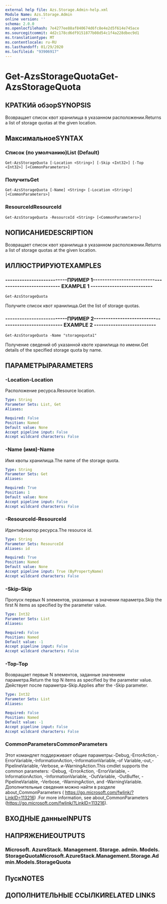 ```yaml
---
external help file: Azs.Storage.Admin-help.xml
Module Name: Azs.Storage.Admin
online version: ''
schema: 2.0.0
ms.openlocfilehash: 7e4277ee88af840674d6fc8e4e2d5f614e745ace
ms.sourcegitcommit: 4d2c178cd6df9151877b08d54c1f4a228dbec9d1
ms.translationtype: MT
ms.contentlocale: ru-RU
ms.lasthandoff: 01/29/2020
ms.locfileid: "93906917"
---
```

# <span data-ttu-id="cde98-101">Get-AzsStorageQuota</span><span class="sxs-lookup"><span data-stu-id="cde98-101">Get-AzsStorageQuota</span></span>

## <span data-ttu-id="cde98-102">КРАТКИй обзор</span><span class="sxs-lookup"><span data-stu-id="cde98-102">SYNOPSIS</span></span>
<span data-ttu-id="cde98-103">Возвращает список квот хранилища в указанном расположении.</span><span class="sxs-lookup"><span data-stu-id="cde98-103">Returns a list of storage quotas at the given location.</span></span>

## <span data-ttu-id="cde98-104">Максимальное</span><span class="sxs-lookup"><span data-stu-id="cde98-104">SYNTAX</span></span>

### <span data-ttu-id="cde98-105">Список (по умолчанию)</span><span class="sxs-lookup"><span data-stu-id="cde98-105">List (Default)</span></span>
```
Get-AzsStorageQuota [-Location <String>] [-Skip <Int32>] [-Top <Int32>] [<CommonParameters>]
```

### <span data-ttu-id="cde98-106">Получить</span><span class="sxs-lookup"><span data-stu-id="cde98-106">Get</span></span>
```
Get-AzsStorageQuota [-Name] <String> [-Location <String>] [<CommonParameters>]
```

### <span data-ttu-id="cde98-107">ResourceId</span><span class="sxs-lookup"><span data-stu-id="cde98-107">ResourceId</span></span>
```
Get-AzsStorageQuota -ResourceId <String> [<CommonParameters>]
```

## <span data-ttu-id="cde98-108">NОПИСАНИЕ</span><span class="sxs-lookup"><span data-stu-id="cde98-108">DESCRIPTION</span></span>
<span data-ttu-id="cde98-109">Возвращает список квот хранилища в указанном расположении.</span><span class="sxs-lookup"><span data-stu-id="cde98-109">Returns a list of storage quotas at the given location.</span></span>

## <span data-ttu-id="cde98-110">ИЛЛЮСТРИРУЮТ</span><span class="sxs-lookup"><span data-stu-id="cde98-110">EXAMPLES</span></span>

### <span data-ttu-id="cde98-111">--------------------------ПРИМЕР 1--------------------------</span><span class="sxs-lookup"><span data-stu-id="cde98-111">-------------------------- EXAMPLE 1 --------------------------</span></span>
```
Get-AzsStorageQuota
```

<span data-ttu-id="cde98-112">Получите список квот хранилища.</span><span class="sxs-lookup"><span data-stu-id="cde98-112">Get the list of storage quotas.</span></span>

### <span data-ttu-id="cde98-113">--------------------------ПРИМЕР 2--------------------------</span><span class="sxs-lookup"><span data-stu-id="cde98-113">-------------------------- EXAMPLE 2 --------------------------</span></span>
```
Get-AzsStorageQuota -Name "storagequota1"
```

<span data-ttu-id="cde98-114">Получение сведений об указанной квоте хранилища по имени.</span><span class="sxs-lookup"><span data-stu-id="cde98-114">Get details of the specified storage quota by name.</span></span>

## <span data-ttu-id="cde98-115">ПАРАМЕТРЫ</span><span class="sxs-lookup"><span data-stu-id="cde98-115">PARAMETERS</span></span>

### <span data-ttu-id="cde98-116">-Location</span><span class="sxs-lookup"><span data-stu-id="cde98-116">-Location</span></span>
<span data-ttu-id="cde98-117">Расположение ресурса.</span><span class="sxs-lookup"><span data-stu-id="cde98-117">Resource location.</span></span>

```yaml
Type: String
Parameter Sets: List, Get
Aliases: 

Required: False
Position: Named
Default value: None
Accept pipeline input: False
Accept wildcard characters: False
```

### <span data-ttu-id="cde98-118">-Name (имя)</span><span class="sxs-lookup"><span data-stu-id="cde98-118">-Name</span></span>
<span data-ttu-id="cde98-119">Имя квоты хранилища.</span><span class="sxs-lookup"><span data-stu-id="cde98-119">The name of the storage quota.</span></span>

```yaml
Type: String
Parameter Sets: Get
Aliases: 

Required: True
Position: 1
Default value: None
Accept pipeline input: False
Accept wildcard characters: False
```

### <span data-ttu-id="cde98-120">-ResourceId</span><span class="sxs-lookup"><span data-stu-id="cde98-120">-ResourceId</span></span>
<span data-ttu-id="cde98-121">Идентификатор ресурса.</span><span class="sxs-lookup"><span data-stu-id="cde98-121">The resource id.</span></span>

```yaml
Type: String
Parameter Sets: ResourceId
Aliases: id

Required: True
Position: Named
Default value: None
Accept pipeline input: True (ByPropertyName)
Accept wildcard characters: False
```

### <span data-ttu-id="cde98-122">-Skip</span><span class="sxs-lookup"><span data-stu-id="cde98-122">-Skip</span></span>
<span data-ttu-id="cde98-123">Пропуск первых N элементов, указанных в значении параметра.</span><span class="sxs-lookup"><span data-stu-id="cde98-123">Skip the first N items as specified by the parameter value.</span></span>

```yaml
Type: Int32
Parameter Sets: List
Aliases: 

Required: False
Position: Named
Default value: -1
Accept pipeline input: False
Accept wildcard characters: False
```

### <span data-ttu-id="cde98-124">-Top</span><span class="sxs-lookup"><span data-stu-id="cde98-124">-Top</span></span>
<span data-ttu-id="cde98-125">Возвращает первые N элементов, заданные значением параметра.</span><span class="sxs-lookup"><span data-stu-id="cde98-125">Return the top N items as specified by the parameter value.</span></span>
<span data-ttu-id="cde98-126">Действует после параметра-Skip.</span><span class="sxs-lookup"><span data-stu-id="cde98-126">Applies after the -Skip parameter.</span></span>

```yaml
Type: Int32
Parameter Sets: List
Aliases: 

Required: False
Position: Named
Default value: -1
Accept pipeline input: False
Accept wildcard characters: False
```

### <span data-ttu-id="cde98-127">CommonParameters</span><span class="sxs-lookup"><span data-stu-id="cde98-127">CommonParameters</span></span>
<span data-ttu-id="cde98-128">Этот командлет поддерживает общие параметры:-Debug,-ErrorAction,-ErrorVariable,-InformationAction,-InformationVariable,-of Variable,-out,-PipelineVariable,-Verbose, и-WarningAction.</span><span class="sxs-lookup"><span data-stu-id="cde98-128">This cmdlet supports the common parameters: -Debug, -ErrorAction, -ErrorVariable, -InformationAction, -InformationVariable, -OutVariable, -OutBuffer, -PipelineVariable, -Verbose, -WarningAction, and -WarningVariable.</span></span> <span data-ttu-id="cde98-129">Дополнительные сведения можно найти в разделе about_CommonParameters ( https://go.microsoft.com/fwlink/?LinkID=113216) .</span><span class="sxs-lookup"><span data-stu-id="cde98-129">For more information, see about_CommonParameters (https://go.microsoft.com/fwlink/?LinkID=113216).</span></span>

## <span data-ttu-id="cde98-130">ВХОДНЫЕ данные</span><span class="sxs-lookup"><span data-stu-id="cde98-130">INPUTS</span></span>

## <span data-ttu-id="cde98-131">НАПРЯЖЕНИЕ</span><span class="sxs-lookup"><span data-stu-id="cde98-131">OUTPUTS</span></span>

### <span data-ttu-id="cde98-132">Microsoft. AzureStack. Management. Storage. admin. Models. StorageQuota</span><span class="sxs-lookup"><span data-stu-id="cde98-132">Microsoft.AzureStack.Management.Storage.Admin.Models.StorageQuota</span></span>

## <span data-ttu-id="cde98-133">Пуск</span><span class="sxs-lookup"><span data-stu-id="cde98-133">NOTES</span></span>

## <span data-ttu-id="cde98-134">ДОПОЛНИТЕЛЬНЫЕ ССЫЛКИ</span><span class="sxs-lookup"><span data-stu-id="cde98-134">RELATED LINKS</span></span>

